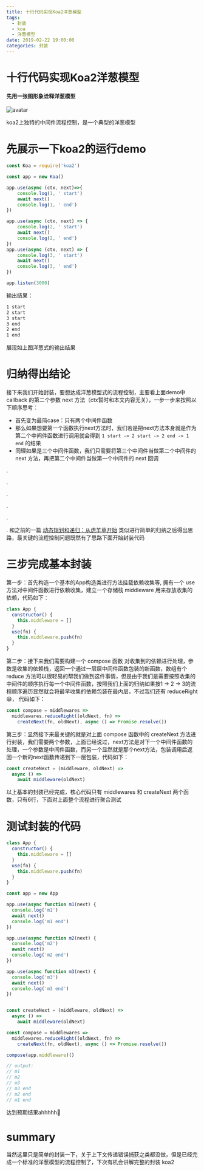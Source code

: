 ```yaml
---
title: 十行代码实现Koa2洋葱模型
tags:
  - 封装
  - koa
  - 洋葱模型
date: 2019-02-22 19:00:00
categories: 封装
---
```



# 十行代码实现Koa2洋葱模型

#### 先用一张图形象诠释洋葱模型
![avatar](/onion.png)

koa2上独特的中间件流程控制，是一个典型的洋葱模型

# 先展示一下koa2的运行demo
```js
const Koa = require('koa2')

const app = new Koa()

app.use(async (ctx, next)=>{
    console.log(1, ' start')
    await next()
    console.log(1, ' end')
})

app.use(async (ctx, next) => {
    console.log(2, ' start')
    await next()
    console.log(2, ' end')
})
app.use(async (ctx, next) => {
    console.log(3, ' start')
    await next()
    console.log(3, ' end')
})

app.listen(3000)
```
输出结果：
```bash
1 start
2 start
3 start
3 end
2 end
1 end
```

展现如上图洋葱式的输出结果

# 归纳得出结论

接下来我们开始封装，要想达成洋葱模型式的流程控制，主要看上面demo中 callback 的第二个参数 next 方法（ctx暂时和本文内容无关），一步一步来按照以下顺序思考：
- 首先变为最简case：只有两个中间件函数
- 那么如果想要第一个函数执行next方法时，我们若是把next方法本身就是作为第二个中间件函数进行调用就会得到 `1 start -> 2 start -> 2 end -> 1 end` 的结果
- 同理如果是三个中间件函数，我们只需要将第三个中间件当做第二个中间件的 next 方法，再把第二个中间件当做第一个中间件的 next 回调

.

.

.

.

.

.
和之前的一篇 [动态规划和递归：从虎羊草开始](http://localhost:4000/2019/02/21/do%20something/%E5%8A%A8%E6%80%81%E8%A7%84%E5%88%92%E5%92%8C%E9%80%92%E5%BD%92%EF%BC%9A%E4%BB%8E%E8%99%8E%E7%BE%8A%E8%8D%89%E5%BC%80%E5%A7%8B/#%E4%BB%8E%E6%9C%80%E5%9F%BA%E6%9C%AC%E7%9A%84%E6%83%85%E5%86%B5%E5%85%A5%E6%89%8B) 类似进行简单的归纳之后得出思路，最关键的流程控制问题既然有了思路下面开始封装代码

# 三步完成基本封装

第一步：首先构造一个基本的App构造类进行方法挂载依赖收集等, 拥有一个 use 方法对中间件函数进行依赖收集，建立一个存储栈 middleware 用来存放收集的依赖，代码如下：
```js
class App {
  constructor() {
    this.middleware = []
  }
  use(fn) {
    this.middleware.push(fn)
  }
}
```

第二步：接下来我们需要构建一个 compose 函数 对收集到的依赖进行处理，参数是收集的依赖栈，返回一个通过一层层中间件函数包装的新函数，数组有个 reduce 方法可以很轻易的帮我们做到这件事情，但是由于我们是需要按照收集的中间件的顺序执行每一个中间件函数，按照我们上面的归纳如果按1 -> 2 -> 3的流程顺序遍历显然就会将最早收集的依赖包装在最内层，不过我们还有 reduceRight😄， 代码如下：
```js
const compose = middlewares =>
  middlewares.reduceRight((oldNext, fn) =>
    createNext(fn, oldNext), async () => Promise.resolve())
```

第三步：显然接下来最关键的就是对上面 compose 函数中的 createNext 方法进行封装，我们需要两个参数，上面已经说过，next方法是对下一个中间件函数的处理，一个参数是中间件函数，而另一个显然就是那个next方法，包装调用后返回一个新的next函数传递到下一层包装，代码如下：
```js
const createNext = (middleware, oldNext) =>
  async () =>
    await middleware(oldNext)
```

以上基本的封装已经完成，核心代码只有 middlewares 和 createNext 两个函数，只有6行，下面对上面整个流程进行聚合测试

# 测试封装的代码
```js
class App {
  constructor() {
    this.middleware = []
  }
  use(fn) {
    this.middleware.push(fn)
  }
}

const app = new App

app.use(async function m1(next) {
  console.log('m1')
  await next()
  console.log('m1 end')
})

app.use(async function m2(next) {
  console.log('m2')
  await next()
  console.log('m2 end')
})

app.use(async function m3(next) {
  console.log('m3')
  await next()
  console.log('m3 end')
})


const createNext = (middleware, oldNext) =>
  async () =>
    await middleware(oldNext)

const compose = middlewares =>
  middlewares.reduceRight((oldNext, fn) =>
    createNext(fn, oldNext), async () => Promise.resolve())

compose(app.middleware)()

// output:
// m1
// m2
// m3
// m3 end
// m2 end
// m1 end
```

达到预期结果ahhhhh💐

# summary

当然这里只是简单的封装一下，关于上下文传递错误捕获之类都没做，但是已经完成一个标准的洋葱模型的流程控制了，下次有机会讲解完整的封装 koa2